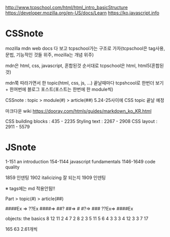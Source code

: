 http://www.tcpschool.com/html/html_intro_basicStructure
https://developer.mozilla.org/en-US/docs/Learn
https://ko.javascript.info

# CSSnote
mozilla mdn web docs 다 보고 tcpschool가는 구조로 가자(tcpschool은 tag사용, 문법, 기능적인 것들 위주, mozilla는 개념 위주)

mdn은 html, css, javascript, 혼합된것 순서대로
tcpschool은 html, html5(혼합된것)

mdn쭉 따라가면서 한 topic(html, css, js, ...) 끝날때마다 tcpshcool로 한번더 보기 + 한꺼번에 블로그 포스트(포스트는 한번에 한 module씩)

CSSnote : topic > module(#) > article(##)
5.24-25사이에 CSS topic 끝날 예정

마크다운 wiki 
https://dooray.com/htmls/guides/markdown_ko_KR.html

CSS building blocks : 435 - 2235
Styling text : 2267 - 2908
CSS layout : 2911 - 5579

# JSnote
1-151		an introduction
154-1144	javascript fundamentals
1146-1649	code quality

1859 인덴팅
1902 italicizing 잘 되는지
1909 인덴팅


※ tags에는 md 적용안됨!!

Part > topic(#) > article(##)


####Ex => ??Ex
####=> ##?
##=> #
#?=> ###
??Ex=> ####Ex

objects: the basics
8
12
11
2
4
7
2
8
2
3
5
11
5
6
4
3
3
3
4
12
3
3
7
17

165
63
2.61개씩
